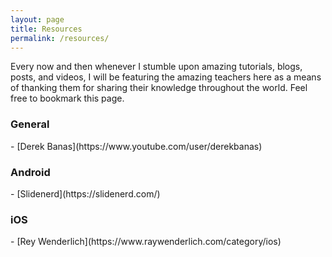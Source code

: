 ```yaml
---
layout: page
title: Resources
permalink: /resources/
---
```


Every now and then whenever I stumble upon amazing tutorials, blogs, posts, and videos,
I will be featuring the amazing teachers here as a means of thanking them for sharing their knowledge throughout the world.
Feel free to bookmark this page.

<h3>General</h3>
  - [Derek Banas](https://www.youtube.com/user/derekbanas)

<h3>Android</h3>
  - [Slidenerd](https://slidenerd.com/)

<h3>iOS</h3>
  - [Rey Wenderlich](https://www.raywenderlich.com/category/ios)
